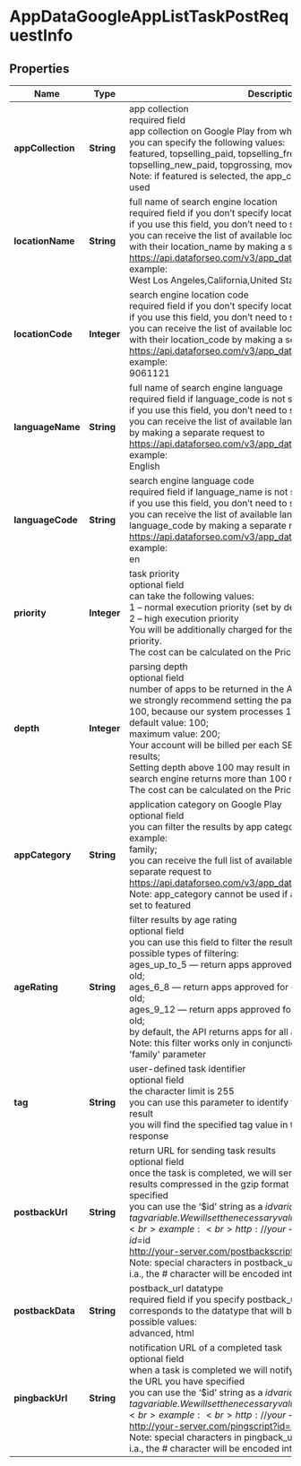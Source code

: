 # AppDataGoogleAppListTaskPostRequestInfo


## Properties

| Name | Type | Description | Notes |
|------------ | ------------- | ------------- | -------------|
**appCollection** | **String** | app collection<br>required field<br>app collection on Google Play from which apps will be collected;<br>you can specify the following values:<br>featured, topselling_paid, topselling_free, topselling_new_free, topselling_new_paid, topgrossing, movers_shakers<br>Note: if featured is selected, the app_category parameter cannot be used |[optional]|
**locationName** | **String** | full name of search engine location<br>required field if you don’t specify location_code<br>if you use this field, you don’t need to specify location_code<br>you can receive the list of available locations of the search engine with their location_name by making a separate request to https://api.dataforseo.com/v3/app_data/google/locations<br>example:<br>West Los Angeles,California,United States |[optional]|
**locationCode** | **Integer** | search engine location code<br>required field if you don’t specify location_name<br>if you use this field, you don’t need to specify location_name<br>you can receive the list of available locations of the search engine with their location_code by making a separate request to https://api.dataforseo.com/v3/app_data/google/locations<br>example:<br>9061121 |[optional]|
**languageName** | **String** | full name of search engine language<br>required field if language_code is not specified<br>if you use this field, you don’t need to specify language_code<br>you can receive the list of available languages with language_name by making a separate request to https://api.dataforseo.com/v3/app_data/google/languages<br>example:<br>English |[optional]|
**languageCode** | **String** | search engine language code<br>required field if language_name is not specified<br>if you use this field, you don’t need to specify language_name<br>you can receive the list of available languages with their language_code by making a separate request to https://api.dataforseo.com/v3/app_data/google/languages<br>example:<br>en |[optional]|
**priority** | **Integer** | task priority<br>optional field<br>can take the following values:<br>1 – normal execution priority (set by default)<br>2 – high execution priority<br>You will be additionally charged for the tasks with high execution priority.<br>The cost can be calculated on the Pricing page. |[optional]|
**depth** | **Integer** | parsing depth<br>optional field<br>number of apps to be returned in the API response;<br>we strongly recommend setting the parsing depth in the multiples of 100, because our system processes 100 results in a row;<br>default value: 100;<br>maximum value: 200;<br>Your account will be billed per each SERP containing up to 100 results;<br>Setting depth above 100 may result in additional charges if the search engine returns more than 100 results;<br>The cost can be calculated on the Pricing page. |[optional]|
**appCategory** | **String** | application category on Google Play<br>optional field<br>you can filter the results by app category;<br>example:<br>family;<br>you can receive the full list of available categories by making a separate request to https://api.dataforseo.com/v3/app_data/google/categories<br>Note: app_category cannot be used if app_collection parameter is set to featured |[optional]|
**ageRating** | **String** | filter results by age rating<br>optional field<br>you can use this field to filter the results by age rating;<br>possible types of filtering:<br>ages_up_to_5 — return apps approved for children up to 5 years old;<br>ages_6_8 — return apps approved for children from 6 to 8 years old;<br>ages_9_12 — return apps approved for children from 9 to 12 years old;<br>by default, the API returns apps for all ages;<br>Note: this filter works only in conjunction with the 'category': 'family' parameter |[optional]|
**tag** | **String** | user-defined task identifier<br>optional field<br>the character limit is 255<br>you can use this parameter to identify the task and match it with the result<br>you will find the specified tag value in the data object of the response |[optional]|
**postbackUrl** | **String** | return URL for sending task results<br>optional field<br>once the task is completed, we will send a POST request with its results compressed in the gzip format to the postback_url you specified<br>you can use the ‘$id’ string as a $id variable and ‘$tag’ as urlencoded $tag variable. We will set the necessary values before sending the request.<br>example:<br>http://your-server.com/postbackscript?id=$id<br>http://your-server.com/postbackscript?id=$id&tag=$tag<br>Note: special characters in postback_url will be urlencoded;<br>i.a., the # character will be encoded into %23 |[optional]|
**postbackData** | **String** | postback_url datatype<br>required field if you specify postback_url<br>corresponds to the datatype that will be sent to your server<br>possible values:<br>advanced, html |[optional]|
**pingbackUrl** | **String** | notification URL of a completed task<br>optional field<br>when a task is completed we will notify you by GET request sent to the URL you have specified<br>you can use the ‘$id’ string as a $id variable and ‘$tag’ as urlencoded $tag variable. We will set the necessary values before sending the request.<br>example:<br>http://your-server.com/pingscript?id=$id<br>http://your-server.com/pingscript?id=$id&tag=$tag<br>Note: special characters in pingback_url will be urlencoded;<br>i.a., the # character will be encoded into %23 |[optional]|